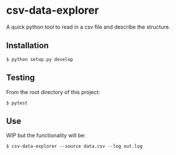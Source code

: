 # csv-data-explorer

A quick python tool to read in a csv file and describe the structure.

## Installation

    $ python setup.py develop

## Testing

From the root directory of this project:

    $ pytest

## Use

WIP but the functionality will be:

    $ csv-data-explorer --source data.csv --log out.log
